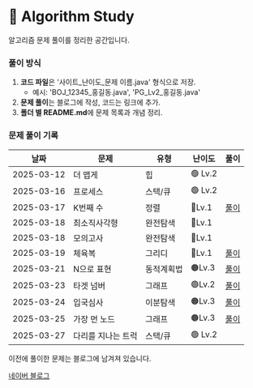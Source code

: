 # 📌 Algorithm Study

알고리즘 문제 풀이를 정리한 공간입니다.



### 풀이 방식
1. **코드 파일**은 '사이트_난이도_문제 이름.java' 형식으로 저장.
    - 예시: 'BOJ_12345_홍길동.java', 'PG_Lv2_홍길동.java'
2. **문제 풀이**는 블로그에 작성, 코드는 링크에 추가.
3. **폴더 별 README.md**에 문제 목록과 개념 정리.

### 문제 풀이 기록

| 날짜         | 문제         | 유형    | 난이도    | 풀이                                               |
|------------|------------|-------|--------|--------------------------------------------------|
| 2025-03-12 | 더 맵게       | 힙     | 🟢 Lv.2 |                                                  |
| 2025-03-16 | 프로세스       | 스택/큐  | 🟢 Lv.2 |                                                  |
| 2025-03-17 | K번째 수      | 정렬    | 🔵Lv.1 | [풀이](https://blog.naver.com/gamakk2/223799781209) |
| 2025-03-18 | 최소직사각형     | 완전탐색  | 🔵Lv.1 |                                                  |
| 2025-03-18 | 모의고사       | 완전탐색  | 🔵Lv.1 |                                                  |
| 2025-03-19 | 체육복        | 그리디   | 🔵Lv.1 | [풀이](https://blog.naver.com/gamakk2/223802861543) |
| 2025-03-21 | N으로 표현     | 동적계획법 | 🟠Lv.3 | [풀이](https://blog.naver.com/gamakk2/223805073009) |
| 2025-03-23 | 타겟 넘버      | 그래프   | 🟢Lv.2 | [풀이](https://blog.naver.com/gamakk2/223806408314) |
| 2025-03-24 | 입국심사       | 이분탐색  | 🟠Lv.3 | [풀이](https://blog.naver.com/gamakk2/223808371758) |
| 2025-03-25 | 가장 먼 노드    | 그래프   | 🟠Lv.3 | [풀이](https://blog.naver.com/gamakk2/223809854243)                                           |
| 2025-03-27 | 다리를 지나는 트럭 | 스택/큐  | 🟢 Lv.2 |                                           |

이전에 풀이한 문제는 블로그에 남겨져 있습니다.

[네이버 블로그](https://blog.naver.com/gamakk2/223793678530)
